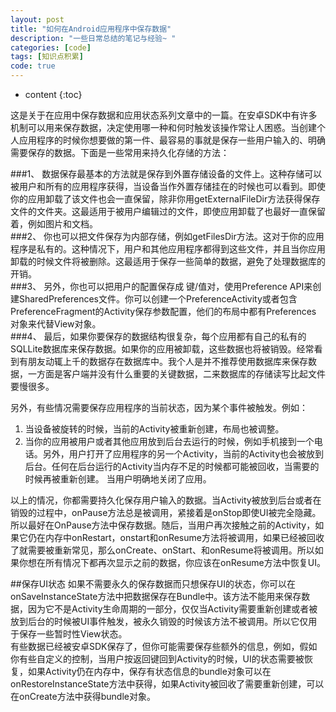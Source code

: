 ```yaml
---
layout: post
title: "如何在Android应用程序中保存数据"
description: "一些日常总结的笔记与经验~ "
categories: [code]
tags: [知识点积累]
code: true
--- 
```


* content
{:toc}

这是关于在应用中保存数据和应用状态系列文章中的一篇。在安卓SDK中有许多机制可以用来保存数据，决定使用哪一种和何时触发该操作常让人困惑。当创建个人应用程序的时候你想要做的第一件、最容易的事就是保存一些用户输入的、明确需要保存的数据。下面是一些常用来持久化存储的方法：  

###1、
数据保存最基本的方法就是保存到外置存储设备的文件上。这种存储可以被用户和所有的应用程序获得，当设备当作外置存储挂在的时候也可以看到。即使你的应用卸载了该文件也会一直保留，除非你用getExternalFileDir方法获得保存文件的文件夹。这最适用于被用户编辑过的文件，即使应用卸载了也最好一直保留着，例如图片和文档。  
###2、
你也可以把文件保存为内部存储，例如getFilesDir方法。这对于你的应用程序是私有的。这种情况下，用户和其他应用程序都得到这些文件，并且当你应用卸载的时候文件将被删除。这最适用于保存一些简单的数据，避免了处理数据库的开销。  
###3、
另外，你也可以把用户的配置保存成 键/值对，使用Preference API来创建SharedPreferences文件。你可以创建一个PreferenceActivity或者包含PreferenceFragment的Activity保存参数配置，他们的布局中都有Preferences 对象来代替View对象。  
###4、
最后，如果你要保存的数据结构很复杂，每个应用都有自己的私有的SQLLite数据库来保存数据。如果你的应用被卸载，这些数据也将被销毁。经常看到有朋友动辄上千的数据存在数据库中。我个人是并不推荐使用数据库来保存数据，一方面是客户端并没有什么重要的关键数据，二来数据库的存储读写比起文件要慢很多。  

另外，有些情况需要保存应用程序的当前状态，因为某个事件被触发。例如：  
1. 当设备被旋转的时候，当前的Activity被重新创建，布局也被调整。  
2. 当你的应用被用户或者其他应用放到后台去运行的时候，例如手机接到一个电话。另外，用户打开了应用程序的另一个Activity，当前的Activity也会被放到后台。任何在后台运行的Activity当内存不足的时候都可能被回收，当需要的时候再被重新创建。
当用户明确地关闭了应用。  

以上的情况，你都需要持久化保存用户输入的数据。当Activity被放到后台或者在销毁的过程中，onPause方法总是被调用，紧接着是onStop即使UI被完全隐藏。所以最好在OnPause方法中保存数据。随后，当用户再次接触之前的Activity，如果它仍在内存中onRestart，onstart和onResume方法将被调用，如果已经被回收了就需要被重新常见，那么onCreate、onStart、和onResume将被调用。所以如果你想在所有情况下都再次显示之前的数据，你应该在onResume方法中恢复UI。  

##保存UI状态
如果不需要永久的保存数据而只想保存UI的状态，你可以在onSaveInstanceState方法中把数据保存在Bundle中。该方法不能用来保存数据，因为它不是Activity生命周期的一部分，仅仅当Activity需要重新创建或者被放到后台的时候被UI事件触发，被永久销毁的时候该方法不被调用。所以它仅用于保存一些暂时性View状态。  
有些数据已经被安卓SDK保存了，但你可能需要保存些额外的信息，例如，假如你有些自定义的控制，当用户按返回键回到Activity的时候，UI的状态需要被恢复，如果Activity仍在内存中，保存有状态信息的bundle对象可以在onRestoreInstanceState方法中获得，如果Activity被回收了需要重新创建，可以在onCreate方法中获得bundle对象。  